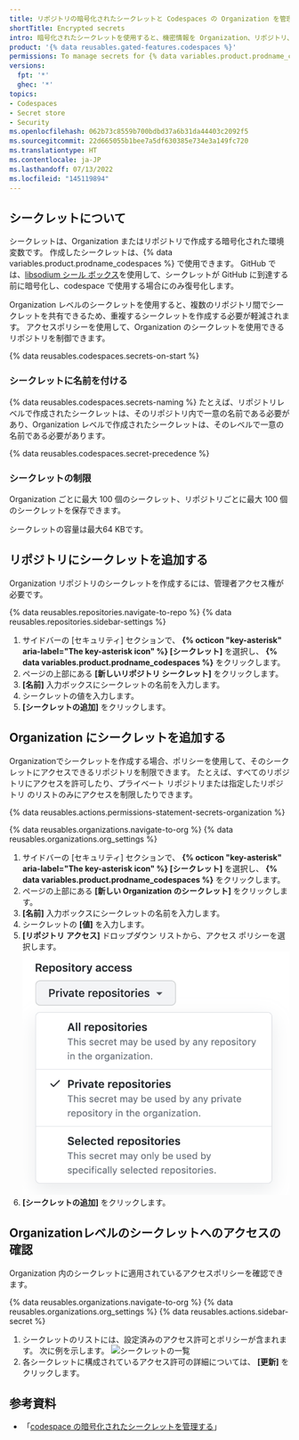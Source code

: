 ```yaml
---
title: リポジトリの暗号化されたシークレットと Codespaces の Organization を管理する
shortTitle: Encrypted secrets
intro: 暗号化されたシークレットを使用すると、機密情報を Organization、リポジトリ、または {% data variables.product.prodname_codespaces %} に保存できます。
product: '{% data reusables.gated-features.codespaces %}'
permissions: To manage secrets for {% data variables.product.prodname_codespaces %} for an organization, you must be an organization owner.
versions:
  fpt: '*'
  ghec: '*'
topics:
- Codespaces
- Secret store
- Security
ms.openlocfilehash: 062b73c8559b700bdbd37a6b31da44403c2092f5
ms.sourcegitcommit: 22d665055b1bee7a5df630385e734e3a149fc720
ms.translationtype: HT
ms.contentlocale: ja-JP
ms.lasthandoff: 07/13/2022
ms.locfileid: "145119894"
---
```

## <a name="about-secrets"></a>シークレットについて

シークレットは、Organization またはリポジトリで作成する暗号化された環境変数です。 作成したシークレットは、{% data variables.product.prodname_codespaces %} で使用できます。 GitHub では、[libsodium シール ボックス](https://libsodium.gitbook.io/doc/public-key_cryptography/sealed_boxes)を使用して、シークレットが GitHub に到達する前に暗号化し、codespace で使用する場合にのみ復号化します。

Organization レベルのシークレットを使用すると、複数のリポジトリ間でシークレットを共有できるため、重複するシークレットを作成する必要が軽減されます。 アクセスポリシーを使用して、Organization のシークレットを使用できるリポジトリを制御できます。 

{% data reusables.codespaces.secrets-on-start %}

### <a name="naming-secrets"></a>シークレットに名前を付ける

{% data reusables.codespaces.secrets-naming %} たとえば、リポジトリレベルで作成されたシークレットは、そのリポジトリ内で一意の名前である必要があり、Organization レベルで作成されたシークレットは、そのレベルで一意の名前である必要があります。

  {% data reusables.codespaces.secret-precedence %}

### <a name="limits-for-secrets"></a>シークレットの制限

Organization ごとに最大 100 個のシークレット、リポジトリごとに最大 100 個のシークレットを保存できます。

シークレットの容量は最大64 KBです。

## <a name="adding-secrets-for-a-repository"></a>リポジトリにシークレットを追加する

Organization リポジトリのシークレットを作成するには、管理者アクセス権が必要です。

{% data reusables.repositories.navigate-to-repo %} {% data reusables.repositories.sidebar-settings %}
1. サイドバーの [セキュリティ] セクションで、 **{% octicon "key-asterisk" aria-label="The key-asterisk icon" %} [シークレット]** を選択し、 **{% data variables.product.prodname_codespaces %}** をクリックします。
2. ページの上部にある **[新しいリポジトリ シークレット]** をクリックします。
3. **[名前]** 入力ボックスにシークレットの名前を入力します。
4. シークレットの値を入力します。
5. **[シークレットの追加]** をクリックします。

## <a name="adding-secrets-for-an-organization"></a>Organization にシークレットを追加する

Organizationでシークレットを作成する場合、ポリシーを使用して、そのシークレットにアクセスできるリポジトリを制限できます。 たとえば、すべてのリポジトリにアクセスを許可したり、プライベート リポジトリまたは指定したリポジトリ のリストのみにアクセスを制限したりできます。

{% data reusables.actions.permissions-statement-secrets-organization %}

{% data reusables.organizations.navigate-to-org %} {% data reusables.organizations.org_settings %}
1. サイドバーの [セキュリティ] セクションで、 **{% octicon "key-asterisk" aria-label="The key-asterisk icon" %} [シークレット]** を選択し、 **{% data variables.product.prodname_codespaces %}** をクリックします。
2. ページの上部にある **[新しい Organization のシークレット]** をクリックします。
3. **[名前]** 入力ボックスにシークレットの名前を入力します。
4. シークレットの **[値]** を入力します。
5. **[リポジトリ アクセス]** ドロップダウン リストから、アクセス ポリシーを選択します。
    ![プライベート リポジトリが選択された [リポジトリ アクセス] リスト](/assets/images/help/codespaces/secret-repository-access.png)
6. **[シークレットの追加]** をクリックします。

## <a name="reviewing-access-to-organization-level-secrets"></a>Organizationレベルのシークレットへのアクセスの確認

Organization 内のシークレットに適用されているアクセスポリシーを確認できます。

{% data reusables.organizations.navigate-to-org %} {% data reusables.organizations.org_settings %} {% data reusables.actions.sidebar-secret %}
1. シークレットのリストには、設定済みのアクセス許可とポリシーが含まれます。 次に例を示します。 ![シークレットの一覧](/assets/images/help/settings/actions-org-secrets-list.png)
1. 各シークレットに構成されているアクセス許可の詳細については、 **[更新]** をクリックします。

## <a name="further-reading"></a>参考資料

- 「[codespace の暗号化されたシークレットを管理する](/codespaces/managing-your-codespaces/managing-encrypted-secrets-for-your-codespaces)」
